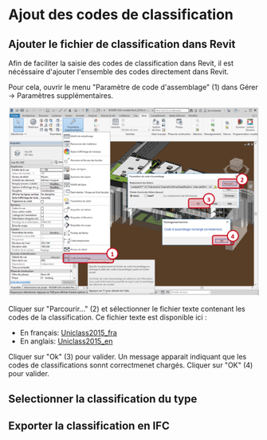 # Ajout des codes de classification

## Ajouter le fichier de classification dans Revit

Afin de faciliter la saisie des codes de classification dans Revit, il est nécéssaire d'ajouter l'ensemble des codes directement dans Revit.

Pour cela, ouvrir le menu "Paramètre de code d'assemblage" (1) dans Gérer -> Paramètres supplémentaires.

![Selection du fichier de codes de classification](/02_Modelisation/00_communs/images/classification/addClassificationFileInRevit.png)

Cliquer sur "Parcourir..." (2) et sélectionner le fichier texte contenant les codes de la classification. Ce fichier texte est disponible ici :

* En français: [Uniclass2015_fra](/02_Modelisation/00_communs/images/classification/Uniclass_fr_revit.txt)
* En anglais: [Uniclass2015_en](/02_Modelisation/00_communs/images/classification/Uniclass_fr_revit.txt)

Cliquer sur "Ok" (3) pour valider. Un message apparait indiquant que les codes de classifications sonnt correctmenet chargés. Cliquer sur "OK" (4) pour valider.

## Selectionner la classification du type

## Exporter la classification en IFC
